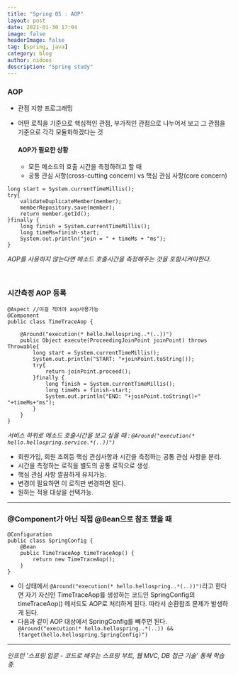 ```yaml
---
title: "Spring 05 : AOP"
layout: post
date: 2021-01-30 17:04
image: false
headerImage: false
tag: [spring, java]
category: blog
author: nidoos
description: "Spring study"
---
```


### AOP
- 관점 지향 프로그래밍
- 어떤 로직을 기준으로 핵심적인 관점, 부가적인 관점으로 나누어서 보고 그 관점을 기준으로 각각 모듈화하겠다는 것

  #### AOP가 필요한 상황
  - 모든 메소드의 호출 시간을 측정하려고 할 때
  - 공통 관심 사항(cross-cutting concern) vs 핵심 관심 사항(core concern)

```
long start = System.currentTimeMillis();
try{
    validateDuplicateMember(member);
    memberRepository.save(member);
    return member.getId();
}finally {
    long finish = System.currentTimeMillis();
    long timeMs=finish-start;
    System.out.println("join = " + timeMs + "ms");
}
```
*AOP를 사용하지 않는다면 메소드 호출시간을 측정해주는 것을 포함시켜야한다.*

<br>

### 시간측정 AOP 등록
```
@Aspect //이걸 적어야 aop사용가능
@Component
public class TimeTraceAop {

    @Around("execution(* hello.hellospring..*(..))")
    public Object execute(ProceedingJoinPoint joinPoint) throws  Throwable{
        long start = System.currentTimeMillis();
        System.out.println("START: "+joinPoint.toString());
        try{
            return joinPoint.proceed();
        }finally {
            long finish = System.currentTimeMillis();
            long timeMs = finish-start;
            System.out.println("END: "+joinPoint.toString()+" "+timeMs+"ms");
        }
    }
}
```
*서비스 하위로 메소드 호출시간을 보고 싶을 때 : `@Around("execution(* hello.hellospring.service.*(..))")`*
<br>
- 회원가입, 회원 조회등 핵심 관심사항과 시간을 측정하는 공통 관심 사항을 분리.
- 시간을 측정하는 로직을 별도의 공통 로직으로 생성.
- 핵심 관심 사항 깔끔하게 유지가능.
- 변경이 필요하면 이 로직만 변경하면 된다.
- 원하는 적용 대상을 선택가능.

---


###  @Component가 아닌 직접 @Bean으로 참조 했을 때
```
@Configuration
public class SpringConfig {
    @Bean
    public TimeTraceAop timeTraceAop() {
        return new TimeTraceAop();
    }
}
```
- 이 상태에서 `@Around("execution(* hello.hellospring..*(..))")`라고 한다면 자기 자신인 TimeTraceAop를 생성하는 코드인 SpringConfig의 timeTraceAop() 메서드도 AOP로 처리하게 된다. 따라서 순환참조 문제가 발생하게 된다.
- 다음과 같이 AOP 대상에서 SpringConfig를 빼주면 된다.
` @Around("execution(* hello.hellospring..*(..)) && !target(hello.hellospring.SpringConfig)")`
---

*인프런 '스프링 입문 - 코드로 배우는 스프링 부트, 웹 MVC, DB 접근 기술' 통해 학습 중.*
